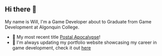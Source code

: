## Hi there 👋
My name is Will, I'm a Game Developer about to Graduate from Game Development at Algonquin College.
- 🔭 My most recent title [Postal Apocalypse](https://pixelparcel.wixsite.com/home)!
- 🌱 I'm always updating my portfolio website showcasing my career in game development, check it out [here](https://willgauvin.com)
<!--
**WillyGauvin/WillyGauvin** is a ✨ _special_ ✨ repository because its `README.md` (this file) appears on your GitHub profile.

Here are some ideas to get you started:

- 🔭 I’m currently working on ...
- 🌱 I’m currently learning ...
- 👯 I’m looking to collaborate on ...
- 🤔 I’m looking for help with ...
- 💬 Ask me about ...
- 📫 How to reach me: ...
- 😄 Pronouns: ...
- ⚡ Fun fact: ...
-->
